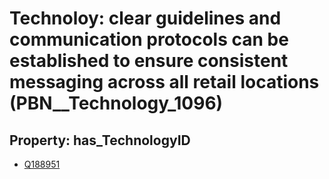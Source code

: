 # Technoloy: __clear guidelines and communication protocols can be established to ensure consistent messaging across all retail locations__ (PBN__Technology_1096)

## Property: has_TechnologyID

* [Q188951](Q188951)

